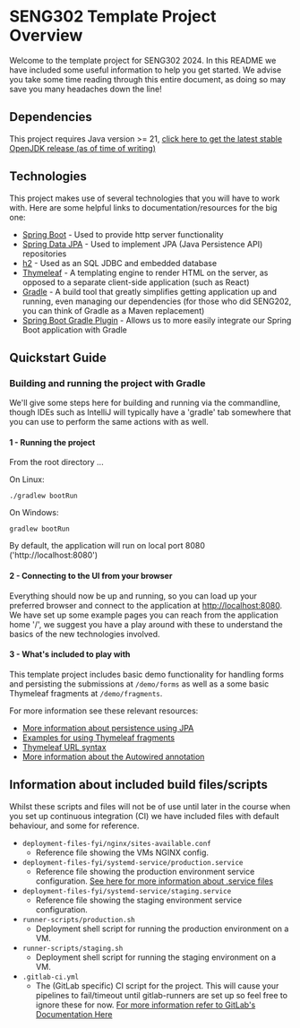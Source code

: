 # SENG302 Template Project Overview
Welcome to the template project for SENG302 2024. In this README we have included some useful information to help you
get started. We advise you take some time reading through this entire document, as doing so may save you many headaches
down the line!

## Dependencies
This project requires Java version >= 21, [click here to get the latest stable OpenJDK release (as of time of writing)](https://jdk.java.net/21/)


## Technologies
This project makes use of several technologies that you will have to work with. Here are some helpful links to documentation/resources for the big one:

- [Spring Boot](https://spring.io/projects/spring-boot) - Used to provide http server functionality
- [Spring Data JPA](https://spring.io/projects/spring-data-jpa) - Used to implement JPA (Java Persistence API) repositories
- [h2](https://www.h2database.com/html/main.html) - Used as an SQL JDBC and embedded database
- [Thymeleaf](https://www.thymeleaf.org/) - A templating engine to render HTML on the server, as opposed to a separate client-side application (such as React)
- [Gradle](https://gradle.org/) - A build tool that greatly simplifies getting application up and running, even managing our dependencies (for those who did SENG202, you can think of Gradle as a Maven replacement)
- [Spring Boot Gradle Plugin](https://docs.spring.io/spring-boot/docs/3.0.2/gradle-plugin/reference/html/) - Allows us to more easily integrate our Spring Boot application with Gradle


## Quickstart Guide

### Building and running the project with Gradle
We'll give some steps here for building and running via the commandline, though IDEs such as IntelliJ will typically 
have a 'gradle' tab somewhere that you can use to perform the same actions with as well. 

#### 1 - Running the project
From the root directory ...

On Linux:
```
./gradlew bootRun
```

On Windows:
```
gradlew bootRun
```

By default, the application will run on local port 8080 ('http://localhost:8080')

#### 2 - Connecting to the UI from your browser
Everything should now be up and running, so you can load up your preferred browser and connect to the application at 
[http://localhost:8080](http://localhost:8080). We have set up some example pages you can reach from the application 
home '/', we suggest you have a play around with these to understand the basics of the new technologies involved.

#### 3 - What's included to play with
This template project includes basic demo functionality for handling forms and persisting the submissions at `/demo/forms`
as well as a some basic Thymeleaf fragments at `/demo/fragments`.

For more information see these relevant resources:
- [More information about persistence using JPA](https://spring.io/guides/gs/accessing-data-jpa/)
- [Examples for using Thymeleaf fragments](https://www.baeldung.com/spring-thymeleaf-fragments)
- [Thymeleaf URL syntax](https://www.thymeleaf.org/doc/articles/standardurlsyntax.html)
- [More information about the Autowired annotation](https://www.baeldung.com/spring-autowire)

## Information about included build files/scripts
Whilst these scripts and files will not be of use until later in the course when you set up continuous integration (CI) we have included files with default behaviour, and some for reference.
- `deployment-files-fyi/nginx/sites-available.conf`
  - Reference file showing the VMs NGINX config.
- `deployment-files-fyi/systemd-service/production.service`
  - Reference file showing the production environment service configuration. [See here for more information about .service files](https://www.shellhacks.com/systemd-service-file-example/)
- `deployment-files-fyi/systemd-service/staging.service`
  - Reference file showing the staging environment service configuration.
- `runner-scripts/production.sh`
  - Deployment shell script for running the production environment on a VM.
- `runner-scripts/staging.sh`
  - Deployment shell script for running the staging environment on a VM.
- `.gitlab-ci.yml`
  - The (GitLab specific) CI script for the project. This will cause your pipelines to fail/timeout until gitlab-runners are set up so feel free to ignore these for now. [For more information refer to GitLab's Documentation Here](https://docs.gitlab.com/ee/ci/yaml/gitlab_ci_yaml.html)